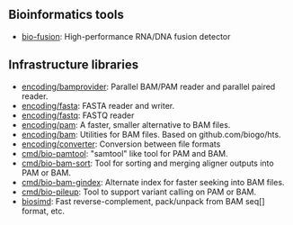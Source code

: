 ## Bioinformatics tools

- [bio-fusion](https://github.com/grailbio/bio/tree/master/fusion): High-performance RNA/DNA fusion detector

## Infrastructure libraries

- [encoding/bamprovider](https://godoc.org/github.com/grailbio/bio/encoding/bamprovider): Parallel BAM/PAM reader and parallel paired reader.
- [encoding/fasta](https://godoc.org/github.com/grailbio/bio/encoding/fasta): FASTA reader and writer.
- [encoding/fastq](https://godoc.org/github.com/grailbio/bio/encoding/fastq): FASTQ reader
- [encoding/pam](https://godoc.org/github.com/grailbio/bio/encoding/pam): A faster, smaller alternative to BAM files.
- [encoding/bam](https://godoc.org/github.com/grailbio/bio/encoding/bam): Utilities for BAM files. Based on github.com/biogo/hts.
- [encoding/converter](https://godoc.org/github.com/grailbio/bio/encoding/converter): Conversion between file formats
- [cmd/bio-pamtool](https://github.com/grailbio/bio/tree/master/cmd/bio-pamtool): "samtool" like tool for PAM and BAM.
- [cmd/bio-bam-sort](https://github.com/grailbio/bio/tree/master/cmd/bio-bam-sort): Tool for sorting and merging aligner outputs into PAM or BAM.
- [cmd/bio-bam-gindex](https://github.com/grailbio/bio/tree/master/cmd/bio-bam-gindex): Alternate index for faster seeking into BAM files.
- [cmd/bio-pileup](https://github.com/grailbio/bio/tree/master/cmd/bio-pileup): Tool to support variant calling on PAM or BAM.
- [biosimd](https://godoc.org/github.com/grailbio/bio/biosimd): Fast reverse-complement, pack/unpack from BAM seq[] format, etc.
